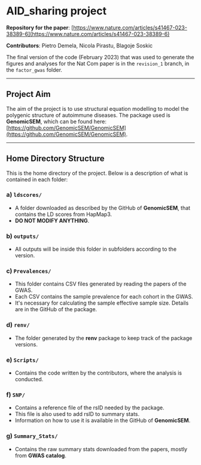 # AID_sharing project

**Repository for the paper**: [https://www.nature.com/articles/s41467-023-38389-6](https://www.nature.com/articles/s41467-023-38389-6)

**Contributors**: Pietro Demela, Nicola Pirastu, Blagoje Soskic

The final version of the code (February 2023) that was used to generate the figures and analyses for the Nat Com paper is in the `revision_1` branch, in the `factor_gwas` folder.

---

## Project Aim

The aim of the project is to use structural equation modelling to model the polygenic structure of autoimmune diseases. The package used is **GenomicSEM**, which can be found here: [https://github.com/GenomicSEM/GenomicSEM](https://github.com/GenomicSEM/GenomicSEM).

---

## Home Directory Structure

This is the home directory of the project. Below is a description of what is contained in each folder:

### a) `ldscores/`
- A folder downloaded as described by the GitHub of **GenomicSEM**, that contains the LD scores from HapMap3.
- **DO NOT MODIFY ANYTHING**.

### b) `outputs/`
- All outputs will be inside this folder in subfolders according to the version.

### c) `Prevalences/`
- This folder contains CSV files generated by reading the papers of the GWAS.
- Each CSV contains the sample prevalence for each cohort in the GWAS. 
- It's necessary for calculating the sample effective sample size. Details are in the GitHub of the package.

### d) `renv/`
- The folder generated by the **renv** package to keep track of the package versions.

### e) `Scripts/`
- Contains the code written by the contributors, where the analysis is conducted.

### f) `SNP/`
- Contains a reference file of the rsID needed by the package.
- This file is also used to add rsID to summary stats.
- Information on how to use it is available in the GitHub of **GenomicSEM**.

### g) `Summary_Stats/`
- Contains the raw summary stats downloaded from the papers, mostly from **GWAS catalog**.


   
